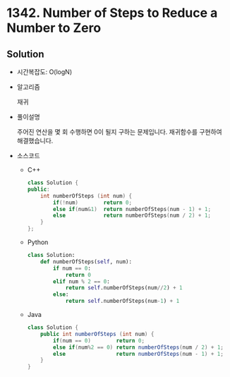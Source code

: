 # 1342. Number of Steps to Reduce a Number to Zero

## Solution

- 시간복잡도: O(logN)

- 알고리즘

  재귀

- 풀이설명

  주어진 연산을 몇 회 수행하면 0이 될지 구하는 문제입니다. 재귀함수를 구현하여 해결했습니다.

- 소스코드

  - C++

    ```C++
    class Solution {
    public:
        int numberOfSteps (int num) {
            if(!num)        return 0;
            else if(num&1)  return numberOfSteps(num - 1) + 1;
            else            return numberOfSteps(num / 2) + 1;
        }
    };
    ```

  - Python

    ```python
    class Solution:
        def numberOfSteps(self, num):
            if num == 0:
                return 0
            elif num % 2 == 0:
                return self.numberOfSteps(num//2) + 1
            else:
                return self.numberOfSteps(num-1) + 1
    ```

  - Java

    ```java
    class Solution {
        public int numberOfSteps (int num) {
            if(num == 0)        return 0;
            else if(num%2 == 0) return numberOfSteps(num / 2) + 1;
            else                return numberOfSteps(num - 1) + 1;
        }
    }
    ```

    